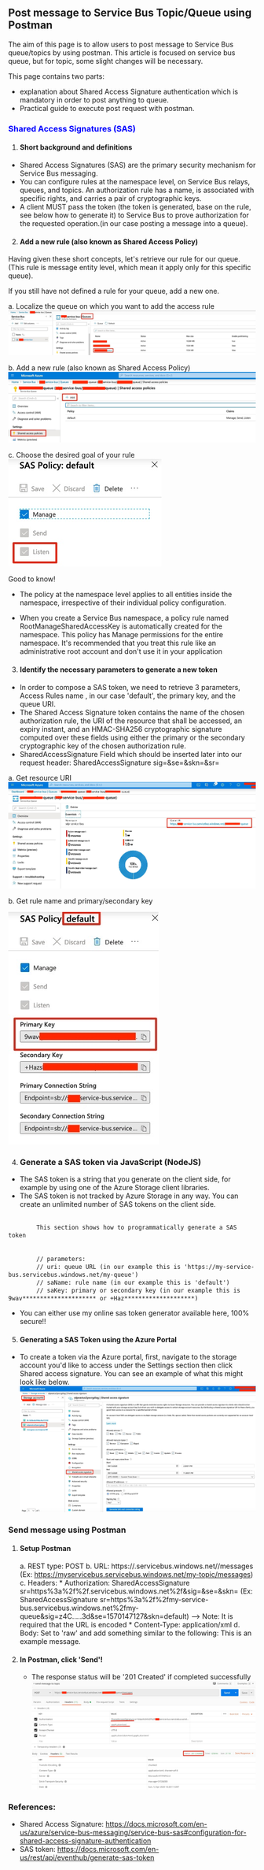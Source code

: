 ## Post message to Service Bus Topic/Queue using Postman

  
The aim of this page is to allow users to post message to Service Bus queue/topics by using postman. This article is focused on service bus queue, but for topic, some slight changes will be necessary.

This page contains two parts:
*    explanation about Shared Access Signature authentication which is mandatory in order to post anything to queue.
*    Practical guide to execute post request with postman.

### <span style="color:blue">Shared Access Signatures (SAS)</span>
1. #### Short background and definitions

* Shared Access Signatures (SAS) are the primary security mechanism for Service Bus messaging.
* You can configure rules at the namespace level, on Service Bus relays, queues, and topics. An authorization rule has a name, is associated with specific rights, and carries a pair of cryptographic keys.
* A client MUST pass the token (the token is generated, base on the rule, see below how to generate it) to Service Bus to prove authorization for the requested operation.(in our case posting a message into a queue).

2. #### Add a new rule (also known as Shared Access Policy)

Having given these short concepts, let's retrieve our rule for our queue. (This rule is message entity level, which mean it apply only for this specific queue).

If you still have not defined a rule for your queue, add a new one.


   a. Localize the queue on which you want to add the access rule
![](https://github.com/ah584d/azure-send-message-to-service-bus-with-postman/blob/master/pictures/wiki1.jpg)

   b. Add a new rule (also known as Shared Access Policy)
![](https://github.com/ah584d/azure-send-message-to-service-bus-with-postman/blob/master/pictures/wiki2.jpg)

   c. Choose the desired goal of your rule
![](https://github.com/ah584d/azure-send-message-to-service-bus-with-postman/blob/master/pictures/wiki0.jpg)

Good to know!

* The policy at the namespace level applies to all entities inside the namespace, irrespective of their individual policy configuration.

* When you create a Service Bus namespace, a policy rule named RootManageSharedAccessKey is automatically created for the namespace. This policy has Manage permissions for the entire namespace. It's recommended that you treat this rule like an administrative root account and don't use it in your application

3. #### Identify the necessary parameters to generate a new token

* In order to compose a SAS token, we need to retrieve 3 parameters, Access Rules name , in our case 'default', the primary key, and the queue URI.
* The Shared Access Signature token contains the name of the chosen authorization rule, the URI of the resource that shall be accessed, an expiry instant, and an HMAC-SHA256 cryptographic signature computed over these fields using either the primary or the secondary cryptographic key of the chosen authorization rule.
* SharedAccessSignature Field which should be inserted later into our request header: SharedAccessSignature sig=<signature-string>&se=<expiry>&skn=<keyName>&sr=<URL-encoded-resourceURI>


a. Get resource URI
![](https://github.com/ah584d/azure-send-message-to-service-bus-with-postman/blob/master/pictures/wiki4.jpg)

b. Get rule name and primary/secondary key

![](https://github.com/ah584d/azure-send-message-to-service-bus-with-postman/blob/master/pictures/wiki00.jpg)

4. ### Generate a SAS token via JavaScript (NodeJS)

* The SAS token is a string that you generate on the client side, for example by using one of the Azure Storage client libraries.
* The SAS token is not tracked by Azure Storage in any way. You can create an unlimited number of SAS tokens on the client side.

```

        This section shows how to programmatically generate a SAS token
       
         
        // parameters:
        // uri: queue URL (in our example this is 'https://my-service-bus.servicebus.windows.net/my-queue')
        // saName: rule name (in our example this is 'default')
        // saKey: primary or secondary key (in our example this is 9wav********************* or +Haz********************)
```
* You can either use my online sas token generator available here, 100% secure!!

5. #### Generating a SAS Token using the Azure Portal

* To create a token via the Azure portal, first, navigate to the storage account you'd like to access under the Settings section then click Shared access signature. You can see an example of what this might look like below.
![](https://github.com/ah584d/azure-send-message-to-service-bus-with-postman/blob/master/pictures/wiki6.jpg)


### Send message using Postman

1. #### Setup Postman
     a. REST type: POST
     b. URL: https://<service namespace>.servicebus.windows.net/<topic name or queue>/messages (Ex: https://myservicebus.servicebus.windows.net/my-topic/messages)
     c. Headers:
         * Authorization: SharedAccessSignature sr=https%3a%2f%2f<service namespace>.servicebus.windows.net%2f<topic name or queue>&sig=<signature hash generated by code>&se=<expiry time>&skn=<signature key name>
          (Ex: SharedAccessSignature sr=https%3a%2f%2fmy-service-bus.servicebus.windows.net%2fmy-queue&sig=z4C.....3d&se=1570147127&skn=default)
          --> Note: It is required that the URL is encoded
         * Content-Type: application/xml
     d. Body: Set to 'raw' and add something similar to the following: <string xmlns="http://schemas.microsoft.com/2003/10/Serialization/">This is an example message.</string>

2. #### In Postman, click 'Send'!
     * The response status will be '201 Created' if completed successfully
![](https://github.com/ah584d/azure-send-message-to-service-bus-with-postman/blob/master/pictures/wiki7.jpg)


### References:

  * Shared Access Signature: https://docs.microsoft.com/en-us/azure/service-bus-messaging/service-bus-sas#configuration-for-shared-access-signature-authentication
  * SAS token: https://docs.microsoft.com/en-us/rest/api/eventhub/generate-sas-token
